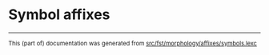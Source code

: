 
# Symbol affixes

* * *

<small>This (part of) documentation was generated from [src/fst/morphology/affixes/symbols.lexc](https://github.com/giellalt/lang-xal/blob/main/src/fst/morphology/affixes/symbols.lexc)</small>
